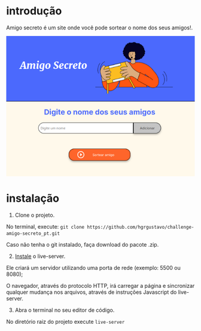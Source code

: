 # introdução 

Amigo secreto é um site onde você pode sortear o nome dos seus amigos!.

![Imagem](docs/screenshot.png)



# instalação

1. Clone o projeto.

No terminal, execute: `git clone https://github.com/hgrgustavo/challenge-amigo-secreto_pt.git`

Caso não tenha o git instalado, faça download do pacote .zip.

2. [Instale](https://www.npmjs.com/package/live-server) o live-server. 

Ele criará um servidor utilizando uma porta de rede (exemplo: 5500 ou 8080);

O navegador, através do protocolo HTTP, irá carregar a página e sincronizar qualquer mudança nos arquivos, através de instruções Javascript do live-server.

3. Abra o terminal no seu editor de código. 

No diretório raiz do projeto execute `live-server`
